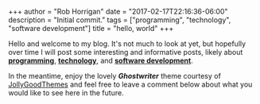 +++
author = "Rob Horrigan"
date = "2017-02-17T22:16:36-06:00"
description = "Initial commit."
tags = ["programming", "technology", "software development"]
title = "hello, world"
+++

Hello and welcome to my blog. It's not much to look at yet, but hopefully over time I will post some interesting and informative posts, likely about [**programming**](https://robhorrigan.github.io/blog/tags/programming/), [**technology**](https://robhorrigan.github.io/blog/tags/technology/), and [**software development**](https://robhorrigan.github.io/blog/tags/software-development/).

In the meantime, enjoy the lovely _**Ghostwriter**_ theme courtesy of [JollyGoodThemes](https;//www.jollygoodthemes.com) and feel free to leave a comment below about what you would like to see here in the future.

